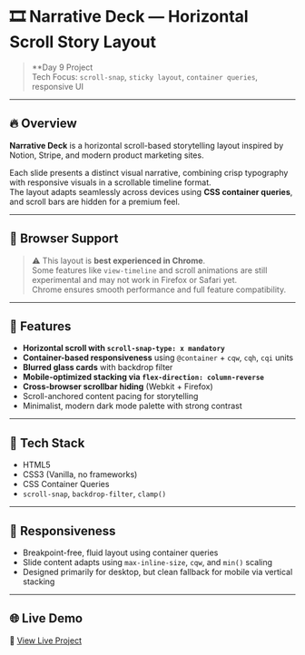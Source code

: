 # 🎞️ Narrative Deck — Horizontal Scroll Story Layout

> **Day 9 Project  
> Tech Focus: `scroll-snap`, `sticky layout`, `container queries`, responsive UI

---

## 🔥 Overview

**Narrative Deck** is a horizontal scroll-based storytelling layout inspired by Notion, Stripe, and modern product marketing sites.

Each slide presents a distinct visual narrative, combining crisp typography with responsive visuals in a scrollable timeline format.  
The layout adapts seamlessly across devices using **CSS container queries**, and scroll bars are hidden for a premium feel.

---

## 🧪 Browser Support

> ⚠️ This layout is **best experienced in Chrome**.  
> Some features like `view-timeline` and scroll animations are still experimental and may not work in Firefox or Safari yet.  
> Chrome ensures smooth performance and full feature compatibility.

---

## 🧱 Features

- **Horizontal scroll with `scroll-snap-type: x mandatory`**
- **Container-based responsiveness** using `@container` + `cqw`, `cqh`, `cqi` units
- **Blurred glass cards** with backdrop filter
- **Mobile-optimized stacking via `flex-direction: column-reverse`**
- **Cross-browser scrollbar hiding** (Webkit + Firefox)
- Scroll-anchored content pacing for storytelling
- Minimalist, modern dark mode palette with strong contrast

---

## 🚀 Tech Stack

- HTML5  
- CSS3 (Vanilla, no frameworks)  
- CSS Container Queries  
- `scroll-snap`, `backdrop-filter`, `clamp()`  

---

## 📱 Responsiveness

- Breakpoint-free, fluid layout using container queries
- Slide content adapts using `max-inline-size`, `cqw`, and `min()` scaling
- Designed primarily for desktop, but clean fallback for mobile via vertical stacking

---

## 🌐 Live Demo

🔗 [View Live Project](https://narrative-deck.vercel.app)


